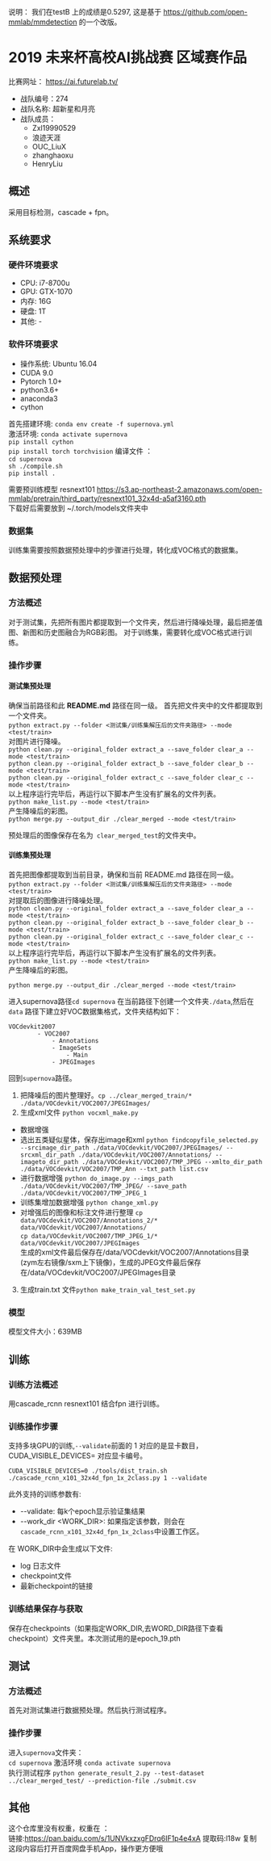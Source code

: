 说明： 我们在testB 上的成绩是0.5297, 这是基于 https://github.com/open-mmlab/mmdetection 的一个改版。

# 2019 未来杯高校AI挑战赛 区域赛作品

比赛网址： https://ai.futurelab.tv/

* 战队编号：274
* 战队名称: 超新星和月亮
* 战队成员：
  - Zxl19990529
  - 浪迹天涯
  - OUC_LiuX	
  - zhanghaoxu	
  - HenryLiu	

## 概述

采用目标检测，cascade + fpn。 

## 系统要求

### 硬件环境要求

* CPU:  i7-8700u
* GPU:  GTX-1070
* 内存:  16G
* 硬盘:  1T
* 其他:  -

### 软件环境要求

* 操作系统: Ubuntu 16.04 
* CUDA 9.0
* Pytorch 1.0+
* python3.6+
* anaconda3
* cython

首先搭建环境: `conda env create -f supernova.yml`  
激活环境: `conda activate supernova`  
`pip install cython`  
`pip install torch torchvision`
编译文件 ：  
`cd supernova`  
`sh ./compile.sh`   
`pip install .`

需要预训练模型 resnext101 https://s3.ap-northeast-2.amazonaws.com/open-mmlab/pretrain/third_party/resnext101_32x4d-a5af3160.pth  
下载好后需要放到 ~/.torch/models文件夹中
### 数据集

训练集需要按照数据预处理中的步骤进行处理，转化成VOC格式的数据集。  

## 数据预处理

### 方法概述
对于测试集，先把所有图片都提取到一个文件夹，然后进行降噪处理，最后把差值图、新图和历史图融合为RGB彩图。 对于训练集，需要转化成VOC格式进行训练。

### 操作步骤

#### 测试集预处理
确保当前路径和此 **README.md** 路径在同一级。
首先把文件夹中的文件都提取到一个文件夹。  
`python extract.py --folder <测试集/训练集解压后的文件夹路径> --mode <test/train>`  
对图片进行降噪。  
`python clean.py --original_folder extract_a --save_folder clear_a --mode <test/train>`  
`python clean.py --original_folder extract_b --save_folder clear_b --mode <test/train>`  
`python clean.py --original_folder extract_c --save_folder clear_c --mode <test/train>`  
以上程序运行完毕后，再运行以下脚本产生没有扩展名的文件列表。  
`python make_list.py --mode <test/train>`  
产生降噪后的彩图。  
`python merge.py --output_dir ./clear_merged --mode <test/train>`

预处理后的图像保存在名为` clear_merged_test`的文件夹中。

#### 训练集预处理  
首先把图像都提取到当前目录，确保和当前 README.md 路径在同一级。  
`python extract.py --folder <测试集/训练集解压后的文件夹路径> --mode <test/train>`  
对提取后的图像进行降噪处理。  
`python clean.py --original_folder extract_a --save_folder clear_a --mode <test/train>`  
`python clean.py --original_folder extract_b --save_folder clear_b --mode <test/train>`  
`python clean.py --original_folder extract_c --save_folder clear_c --mode <test/train>`  
以上程序运行完毕后，再运行以下脚本产生没有扩展名的文件列表。  
`python make_list.py --mode <test/train>`  
产生降噪后的彩图。  

`python merge.py --output_dir ./clear_merged --mode <test/train>`  

进入supernova路径`cd supernova`
在当前路径下创建一个文件夹`./data`,然后在 `data` 路径下建立好VOC数据集格式，文件夹结构如下：
```
VOCdevkit2007
        - VOC2007
            - Annotations 
            - ImageSets 
                - Main
            - JPEGImages
```
回到`supernova`路径。
1. 把降噪后的图片整理好。`cp ../clear_merged_train/* ./data/VOCdevkit/VOC2007/JPEGImages/`
2. 生成xml文件 `python vocxml_make.py`  

* 数据增强
* 选出五类疑似星体，保存出image和xml
`python findcopyfile_selected.py --srcimage_dir_path ./data/VOCdevkit/VOC2007/JPEGImages/ --srcxml_dir_path ./data/VOCdevkit/VOC2007/Annotations/ --imageto_dir_path ./data/VOCdevkit/VOC2007/TMP_JPEG --xmlto_dir_path ./data/VOCdevkit/VOC2007/TMP_Ann --txt_path list.csv`  
* 进行数据增强
`python do_image.py --imgs_path ./data/VOCdevkit/VOC2007/TMP_JPEG/ --save_path ./data/VOCdevkit/VOC2007/TMP_JPEG_1`  
* 训练集增加数据增强
`python change_xml.py`  
* 对增强后的图像和标注文件进行整理
`cp data/VOCdevkit/VOC2007/Annotations_2/* data/VOCdevkit/VOC2007/Annotations/`  
`cp data/VOCdevkit/VOC2007/TMP_JPEG_1/* data/VOCdevkit/VOC2007/JPEGImages`  
生成的xml文件最后保存在/data/VOCdevkit/VOC2007/Annotations目录(zym左右镜像/sxm上下镜像)，生成的JPEG文件最后保存在/data/VOCdevkit/VOC2007/JPEGImages目录


3. 生成train.txt 文件`python make_train_val_test_set.py`  

### 模型

模型文件大小：639MB

## 训练

### 训练方法概述

用cascade_rcnn resnext101 结合fpn 进行训练。

### 训练操作步骤

支持多块GPU的训练,`--validate`前面的 1 对应的是显卡数目，CUDA_VISIBLE_DEVICES= 对应显卡编号。  
```shell
CUDA_VISIBLE_DEVICES=0 ./tools/dist_train.sh ./cascade_rcnn_x101_32x4d_fpn_1x_2class.py 1 --validate 
```

此外支持的训练参数有:

- --validate: 每k个epoch显示验证集结果
- --work_dir <WORK_DIR>: 如果指定该参数，则会在`cascade_rcnn_x101_32x4d_fpn_1x_2class`中设置工作区。

在 WORK_DIR中会生成以下文件:

- log 日志文件
- checkpoint文件
- 最新checkpoint的链接

### 训练结果保存与获取

保存在checkpoints（如果指定WORK_DIR,去WORD_DIR路径下查看checkpoint）文件夹里。本次测试用的是epoch_19.pth

## 测试

### 方法概述

首先对测试集进行数据预处理。然后执行测试程序。

### 操作步骤

进入`supernova`文件夹：  
`cd supernova` 
激活环境 `conda activate supernova`  
执行测试程序 
`python generate_result_2.py --test-dataset ../clear_merged_test/ --prediction-file ./submit.csv`


## 其他

这个仓库里没有权重，权重在 ：  
链接:https://pan.baidu.com/s/1UNVkxzxgFDrq6IF1p4e4xA 提取码:l18w 复制这段内容后打开百度网盘手机App，操作更方便哦
